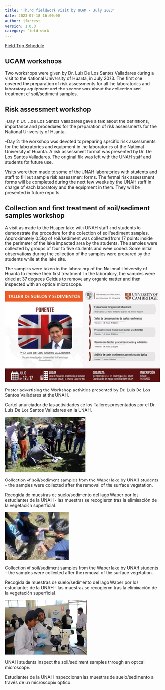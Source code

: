 ```yaml
---
title: 'Third fieldwork visit by UCAM - July 2023'
date: 2023-07-18 16:00:00 
author: jforrest
version: 1.0.0
category: field-work
---
```



[Field Trip Schedule](/assets/posts/UCAM_LSVvisit_July23.pdf)


## UCAM workshops

Two workshops were given by Dr. Luis De Los Santos Valladares during a visit to the National University of Huanta, in July 2023. The first one covered the preparation of risk assessments for all the laboratories and laboratory equipment and the second was about the collection and treatment of soil/sediment samples. 

## Risk assessment workshop

-Day 1: Dr. L.de Los Santos Valladares gave a talk about the definitions, importance and procedures for the preparation of risk assessments for the National University of Huanta. 

-Day 2: the workshop was devoted to preparing specific risk assessments for the laboratories and equipment in the laboratories of the National University of Huanta. A risk assessment format was presented by Dr. De Los Santos Valladares. The original file was left with the UNAH staff and students for future use.

Visits were then made to some of the UNAH laboratories with students and staff to fill out sample risk assessment forms. The formal risk assessment forms will be completed during the next few weeks by the UNAH staff in charge of each laboratory and the equipment in them. They will be presented in future reports.

## Collection and first treatment of soil/sediment samples workshop
A visit as made to the Huaper lake with UNAH staff and students to demonstrate the procedure for the collection of soil/sediment samples. Approximately 0.5kg of soil/sediment was collected from 17 points inside the perimeter of the lake impacted area by the students. The samples were collected by groups of four to five students and were coded. Some initial observations during the collection of the samples were prepared by the students while at the lake site.

The samples were taken to the laboratory of the National University of Huanta to receive their first treatment. In the laboratory, the samples were dried at 37 degrees Celcius to remove any organic matter and then inspected with an optical microscope.


![June2023Fieldwork](/assets/posts/7.23LSV.jpg)

Poster advertising the Workshop activities presented by Dr. Luis De Los Santos Valladares at the UNAH.

Cartel anunciador de las actividades de los Talleres presentados por el Dr. Luis De Los Santos Valladares en la UNAH.


![June2023Fieldwork](/assets/posts/7.23LSV1.jpg)

Collection of soil/sediment samples from the Waper lake by UNAH students - the samples were collected after the removal of the surface vegetation.

Recogida de muestras de suelo/sedimento del lago Waper por los estudiantes de la UNAH - las muestras se recogieron tras la eliminación de la vegetación superficial.


![June2023Fieldwork](/assets/posts/7.23LSV2.jpg)

Collection of soil/sediment samples from the Waper lake by UNAH students - the samples were collected after the removal of the surface vegetation.

Recogida de muestras de suelo/sedimento del lago Waper por los estudiantes de la UNAH - las muestras se recogieron tras la eliminación de la vegetación superficial.


![June2023Fieldwork](/assets/posts/7.23LSV3.jpg)

UNAH students inspect the soil/sediment samples through an optical microscope.

Estudiantes de la UNAH inspeccionan las muestras de suelo/sedimento a través de un microscopio óptico.

